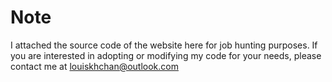 # Note

I attached the source code of the website here for job hunting purposes. If you are interested in adopting or modifying my code for your needs, please contact me at louiskhchan@outlook.com
